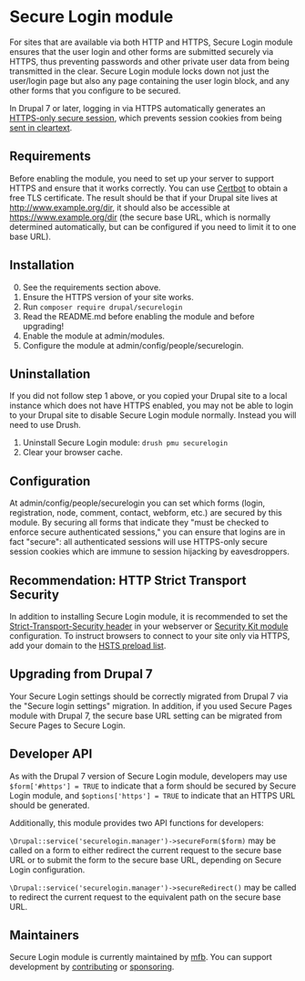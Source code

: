 # Secure Login module

For sites that are available via both HTTP and HTTPS, Secure Login
module ensures that the user login and other forms are submitted
securely via HTTPS, thus preventing passwords and other private user
data from being transmitted in the clear.  Secure Login module locks
down not just the user/login page but also any page containing the user
login block, and any other forms that you configure to be secured.

In Drupal 7 or later, logging in via HTTPS automatically generates an
[HTTPS-only secure session](https://php.net/manual/session.configuration.php#ini.session.cookie-secure),
which prevents session cookies from being
[sent in cleartext](https://en.wikipedia.org/wiki/Session_hijacking).


## Requirements

Before enabling the module, you need to set up your server to support
HTTPS and ensure that it works correctly.  You can use
[Certbot](https://certbot.eff.org/) to obtain a free TLS certificate.
The result should be that if your Drupal site lives at
http://www.example.org/dir, it should also be accessible at
https://www.example.org/dir (the secure base URL, which is normally
determined automatically, but can be configured if you need to limit it
to one base URL).


## Installation

0. See the requirements section above.
1. Ensure the HTTPS version of your site works.
2. Run `composer require drupal/securelogin`
3. Read the README.md before enabling the module and before upgrading!
4. Enable the module at admin/modules.
5. Configure the module at admin/config/people/securelogin.


## Uninstallation

If you did not follow step 1 above, or you copied your Drupal site to a
local instance which does not have HTTPS enabled, you may not be able to
login to your Drupal site to disable Secure Login module normally.
Instead you will need to use Drush.

1. Uninstall Secure Login module: `drush pmu securelogin`
2. Clear your browser cache.


## Configuration

At admin/config/people/securelogin you can set which forms (login,
registration, node, comment, contact, webform, etc.) are secured by this
module.  By securing all forms that indicate they "must be checked to
enforce secure authenticated sessions," you can ensure that logins are
in fact "secure": all authenticated sessions will use HTTPS-only secure
session cookies which are immune to session hijacking by eavesdroppers.


## Recommendation: HTTP Strict Transport Security

In addition to installing Secure Login module, it is recommended to set
the [Strict-Transport-Security header](https://en.wikipedia.org/wiki/HTTP_Strict_Transport_Security)
in your webserver or [Security Kit module](https://www.drupal.org/project/seckit)
configuration. To instruct browsers to connect to your site only via
HTTPS, add your domain to the [HSTS preload list](https://hstspreload.org/).


## Upgrading from Drupal 7

Your Secure Login settings should be correctly migrated from Drupal 7
via the "Secure login settings" migration.  In addition, if you used
Secure Pages module with Drupal 7, the secure base URL setting can be
migrated from Secure Pages to Secure Login.


## Developer API

As with the Drupal 7 version of Secure Login module, developers may use
`$form['#https'] = TRUE` to indicate that a form should be secured by
Secure Login module, and `$options['https'] = TRUE` to indicate that an
HTTPS URL should be generated.

Additionally, this module provides two API functions for developers:

`\Drupal::service('securelogin.manager')->secureForm($form)` may be
called on a form to either redirect the current request to the secure
base URL or to submit the form to the secure base URL, depending on
Secure Login configuration.

`\Drupal::service('securelogin.manager')->secureRedirect()` may be
called to redirect the current request to the equivalent path on the
secure base URL.


## Maintainers

Secure Login module is currently maintained by
[mfb](https://www.drupal.org/u/mfb). You can support development by
[contributing](https://www.drupal.org/project/issues/securelogin) or
[sponsoring](https://github.com/sponsors/mfb).
